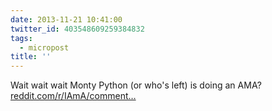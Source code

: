 ```yaml
---
date: 2013-11-21 10:41:00
twitter_id: 403548609259384832
tags:
  - micropost
title: ''
---
```


Wait wait wait Monty Python (or who's left) is doing an AMA? [reddit.com/r/IAmA/comment…](http://www.reddit.com/r/IAmA/comments/1r5057/eric_idle_here_ive_brought_john_cleese_terry/)
